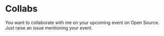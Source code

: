 # Collabs
You want to collaborate with me on your upcoming event on Open Source. Just raise an issue mentioning your event.
